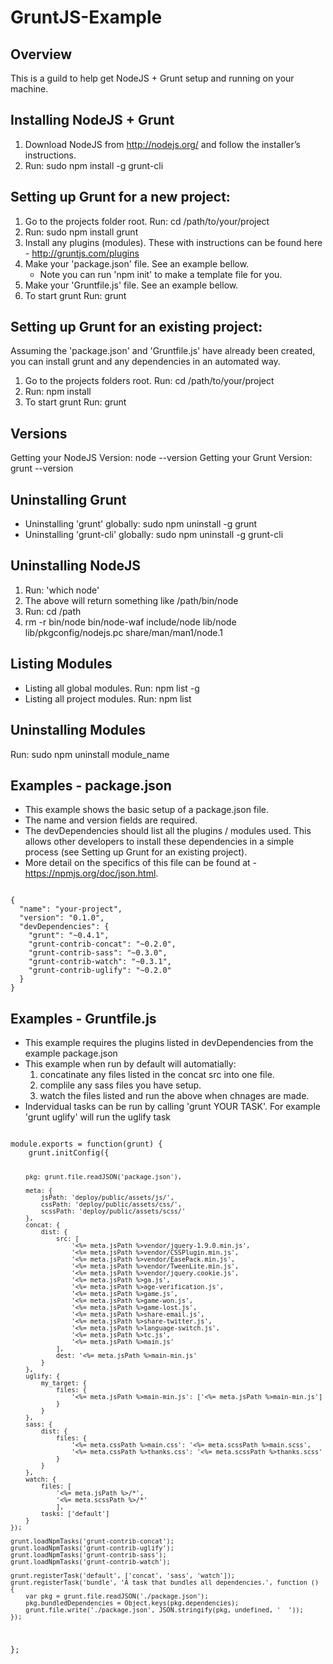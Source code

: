 GruntJS-Example
===============


Overview
-------------------------------------------
This is a guild to help get NodeJS + Grunt setup and running on your machine.


Installing NodeJS + Grunt
-------------------------------------------
1) Download NodeJS from http://nodejs.org/ and follow the installer’s instructions.
2) Run: sudo npm install -g grunt-cli


Setting up Grunt for a new project:
-------------------------------------------
1) Go to the projects folder root.  Run: cd /path/to/your/project
2) Run: sudo npm install grunt
3) Install any plugins (modules). These with instructions can be found here - http://gruntjs.com/plugins 
4) Make your 'package.json' file. See an example bellow.  
    - Note you can run 'npm init' to make a template file for you.
5) Make your 'Gruntfile.js' file. See an example bellow.  
6) To start grunt Run: grunt


Setting up Grunt for an existing project:
-------------------------------------------
Assuming the 'package.json' and 'Gruntfile.js' have already been created, you can install grunt and any dependencies in an automated way.

1) Go to the projects folders root.  Run: cd /path/to/your/project
2) Run: npm install
3) To start grunt Run: grunt


Versions
-------------------------------------------
Getting your NodeJS Version: node --version
Getting your Grunt Version: grunt --version


Uninstalling Grunt
-------------------------------------------
- Uninstalling 'grunt' globally: sudo npm uninstall -g grunt
- Uninstalling 'grunt-cli' globally: sudo npm uninstall -g grunt-cli


Uninstalling NodeJS
-------------------------------------------
1) Run: 'which node' 
2) The above will return something like /path/bin/node
3) Run: cd /path
4) rm -r bin/node bin/node-waf include/node lib/node lib/pkgconfig/nodejs.pc share/man/man1/node.1


Listing Modules
-------------------------------------------
- Listing all global modules. Run: npm list -g
- Listing all project modules. Run: npm list


Uninstalling Modules
-------------------------------------------
Run: sudo npm uninstall module_name


Examples - package.json
-------------------------------------------
- This example shows the basic setup of a package.json file.  
- The name and version fields are required.
- The devDependencies should list all the plugins / modules used.  This allows other developers to install these dependencies in a simple process (see Setting up Grunt for an existing project).
- More detail on the specifics of this file can be found at - https://npmjs.org/doc/json.html.  

<code>
{
  "name": "your-project",
  "version": "0.1.0",
  "devDependencies": {
    "grunt": "~0.4.1",
    "grunt-contrib-concat": "~0.2.0",
    "grunt-contrib-sass": "~0.3.0",
    "grunt-contrib-watch": "~0.3.1",
    "grunt-contrib-uglify": "~0.2.0"
  }
}
</code>

Examples - Gruntfile.js
-------------------------------------------
- This example requires the plugins listed in devDependencies from the example package.json
- This example when run by default will automatially:
    1) concatinate any files listed in the concat src into one file.
    2) complile any sass files you have setup.
    3) watch the files listed and run the above when chnages are made.
- Indervidual tasks can be run by calling 'grunt YOUR TASK'. For example 'grunt uglify' will run the uglify task

<code>
module.exports = function(grunt) {
    grunt.initConfig({

        pkg: grunt.file.readJSON('package.json'),

        meta: {
            jsPath: 'deploy/public/assets/js/',
            cssPath: 'deploy/public/assets/css/',
            scssPath: 'deploy/public/assets/scss/'
        },
        concat: {
            dist: {
                src: [
                    '<%= meta.jsPath %>vendor/jquery-1.9.0.min.js',
                    '<%= meta.jsPath %>vendor/CSSPlugin.min.js',
                    '<%= meta.jsPath %>vendor/EasePack.min.js',
                    '<%= meta.jsPath %>vendor/TweenLite.min.js',
                    '<%= meta.jsPath %>vendor/jquery.cookie.js',
                    '<%= meta.jsPath %>ga.js',
                    '<%= meta.jsPath %>age-verification.js',
                    '<%= meta.jsPath %>game.js',
                    '<%= meta.jsPath %>game-won.js',
                    '<%= meta.jsPath %>game-lost.js',
                    '<%= meta.jsPath %>share-email.js',
                    '<%= meta.jsPath %>share-twitter.js',
                    '<%= meta.jsPath %>language-switch.js',
                    '<%= meta.jsPath %>tc.js',
                    '<%= meta.jsPath %>main.js'
                ],
                dest: '<%= meta.jsPath %>main-min.js'
            }
        },
        uglify: {
            my_target: {
                files: {
                    '<%= meta.jsPath %>main-min.js': ['<%= meta.jsPath %>main-min.js']
                }
            }
        },
        sass: {
            dist: {
                files: {
                    '<%= meta.cssPath %>main.css': '<%= meta.scssPath %>main.scss',
                    '<%= meta.cssPath %>thanks.css': '<%= meta.scssPath %>thanks.scss'
                }
            }
        },
        watch: {
            files: [
                '<%= meta.jsPath %>/*',
                '<%= meta.scssPath %>/*'
                ],
            tasks: ['default']
        }
    });

    grunt.loadNpmTasks('grunt-contrib-concat');
    grunt.loadNpmTasks('grunt-contrib-uglify');
    grunt.loadNpmTasks('grunt-contrib-sass');
    grunt.loadNpmTasks('grunt-contrib-watch');

    grunt.registerTask('default', ['concat', 'sass', 'watch']);
    grunt.registerTask('bundle', 'A task that bundles all dependencies.', function () {
        var pkg = grunt.file.readJSON('./package.json');
        pkg.bundledDependencies = Object.keys(pkg.dependencies);
        grunt.file.write('./package.json', JSON.stringify(pkg, undefined, '  '));
    });
};
</code>
